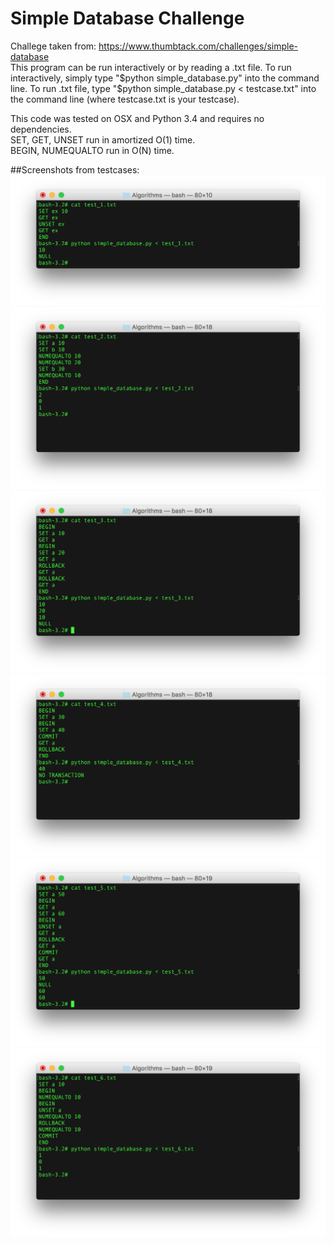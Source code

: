 # Simple Database Challenge
Challege taken from: https://www.thumbtack.com/challenges/simple-database  
This program can be run interactively or by reading a .txt file. To run interactively, simply type "$python simple_database.py" into the command line. To run .txt file, type "$python simple_database.py < testcase.txt" into the command line (where testcase.txt is your testcase).

This code was tested on OSX and Python 3.4 and requires no dependencies.  
SET, GET, UNSET run in amortized O(1) time.  
BEGIN, NUMEQUALTO run in O(N) time.  

##Screenshots from testcases:
![alt tag](https://github.com/Arty52/simple_database/blob/master/simpleDB_test1.png)
![alt tag](https://github.com/Arty52/simple_database/blob/master/simpleDB_test2.png)
![alt tag](https://github.com/Arty52/simple_database/blob/master/simpleDB_test3.png)
![alt tag](https://github.com/Arty52/simple_database/blob/master/simpleDB_test4.png)
![alt tag](https://github.com/Arty52/simple_database/blob/master/simpleDB_test5.png)
![alt tag](https://github.com/Arty52/simple_database/blob/master/simpleDB_test6.png)



